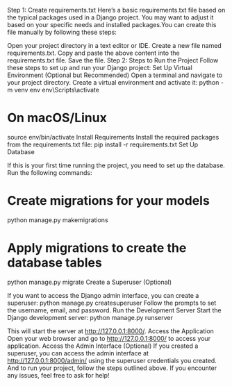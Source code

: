 Step 1: Create requirements.txt
Here’s a basic requirements.txt file based on the typical packages used in a Django project. You may want to adjust it based on your specific needs and installed packages.You can create this file manually by following these steps:

Open your project directory in a text editor or IDE.
Create a new file named requirements.txt.
Copy and paste the above content into the requirements.txt file.
Save the file.
Step 2: Steps to Run the Project
Follow these steps to set up and run your Django project:
Set Up Virtual Environment (Optional but Recommended)
Open a terminal and navigate to your project directory. Create a virtual environment and activate it:
python -m venv env
env\Scripts\activate
# On macOS/Linux
source env/bin/activate
Install Requirements
Install the required packages from the requirements.txt file:
pip install -r requirements.txt
Set Up Database

If this is your first time running the project, you need to set up the database. Run the following commands:
# Create migrations for your models
python manage.py makemigrations
# Apply migrations to create the database tables
python manage.py migrate
Create a Superuser (Optional)

If you want to access the Django admin interface, you can create a superuser:
python manage.py createsuperuser
Follow the prompts to set the username, email, and password.
Run the Development Server
Start the Django development server:
python manage.py runserver

This will start the server at http://127.0.0.1:8000/.
Access the Application
Open your web browser and go to http://127.0.0.1:8000/ to access your application.
Access the Admin Interface (Optional)
If you created a superuser, you can access the admin interface at http://127.0.0.1:8000/admin/ using the superuser credentials you created.
And to run your project, follow the steps outlined above. If you encounter any issues, feel free to ask for help!

